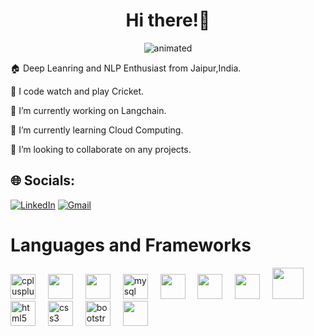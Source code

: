 <h1 align="center">
 Hi there!👋
</h1>
<p align="center">
  <img src="https://giphy.com/gifs/the-simpsons-scared-homer-simpson-jUwpNzg9IcyrK" alt="animated" />
</p>

 🏠 Deep Leanring and NLP Enthusiast from Jaipur,India.

 💢 I code watch and play Cricket.

 🔭 I’m currently working on Langchain.

 🌱 I’m currently learning Cloud Computing.

 👯 I’m looking to collaborate on any projects.


## 🌐 Socials:
[![LinkedIn](https://img.shields.io/badge/LinkedIn-%230077B5.svg?style=for-the-badge&logo=linkedin&logoColor=white)](https://www.linkedin.com/in/ayush-varshney-96292b200/)
[![Gmail](https://img.shields.io/badge/Gmail-D14836?style=for-the-badge&logo=gmail&logoColor=white)](mailto:varayush007@gmail.com)



# Languages and Frameworks
<div align="left">
  <img src="https://cdn.jsdelivr.net/gh/devicons/devicon/icons/cplusplus/cplusplus-original.svg" height="40" alt="cplusplus logo"  />
  <img width="12" />
  <img src="https://cdn.jsdelivr.net/gh/devicons/devicon@latest/icons/python/python-original.svg" height="40"/>   
  <img width="12" />
  <img src="https://cdn.jsdelivr.net/gh/devicons/devicon@latest/icons/java/java-original-wordmark.svg" height="40" />
  <img width="12" />
  <img src="https://cdn.jsdelivr.net/gh/devicons/devicon/icons/mysql/mysql-original.svg" height="40" alt="mysql logo" height="40" />
  <img width="12" />
  <img src="https://cdn.jsdelivr.net/gh/devicons/devicon@latest/icons/numpy/numpy-original-wordmark.svg" height="40"/>
  <img width="12" />    
  <img src="https://cdn.jsdelivr.net/gh/devicons/devicon@latest/icons/pandas/pandas-original-wordmark.svg" height="40"/>
  <img width="12" />    
  <img src="https://cdn.jsdelivr.net/gh/devicons/devicon@latest/icons/matplotlib/matplotlib-original-wordmark.svg" height="40"/>
  <img width="12" />    
  <img src ="https://github.com/varayush007/varayush007/assets/108609442/1b470567-4683-43a9-a534-5b1f49523774" width = "50" height = "50"/ >
  <img width="12" />
  <img src="https://cdn.jsdelivr.net/gh/devicons/devicon/icons/html5/html5-original.svg" height="40" alt="html5 logo"  height="40"/>
  <img width="12" />
  <img src="https://cdn.jsdelivr.net/gh/devicons/devicon/icons/css3/css3-original.svg" height="40" alt="css3 logo" height="40" />
  <img width="12" />
  <img src="https://cdn.jsdelivr.net/gh/devicons/devicon/icons/bootstrap/bootstrap-original.svg" height="40" alt="bootstrap logo" height="40" />
  <img width="12" />
  <img src="https://cdn.jsdelivr.net/gh/devicons/devicon@latest/icons/pycharm/pycharm-original.svg"  height = "40" / >  
  <img width="12" />
  

</div>



